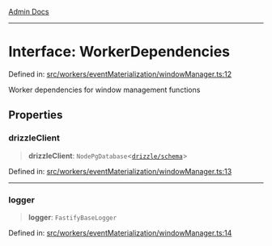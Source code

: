 [Admin Docs](/)

***

# Interface: WorkerDependencies

Defined in: [src/workers/eventMaterialization/windowManager.ts:12](https://github.com/gautam-divyanshu/talawa-api/blob/22f85ff86fcf5f38b53dcdb9fe90ab33ea32d944/src/workers/eventMaterialization/windowManager.ts#L12)

Worker dependencies for window management functions

## Properties

### drizzleClient

> **drizzleClient**: `NodePgDatabase`\<[`drizzle/schema`](../../../../drizzle/schema/README.md)\>

Defined in: [src/workers/eventMaterialization/windowManager.ts:13](https://github.com/gautam-divyanshu/talawa-api/blob/22f85ff86fcf5f38b53dcdb9fe90ab33ea32d944/src/workers/eventMaterialization/windowManager.ts#L13)

***

### logger

> **logger**: `FastifyBaseLogger`

Defined in: [src/workers/eventMaterialization/windowManager.ts:14](https://github.com/gautam-divyanshu/talawa-api/blob/22f85ff86fcf5f38b53dcdb9fe90ab33ea32d944/src/workers/eventMaterialization/windowManager.ts#L14)
